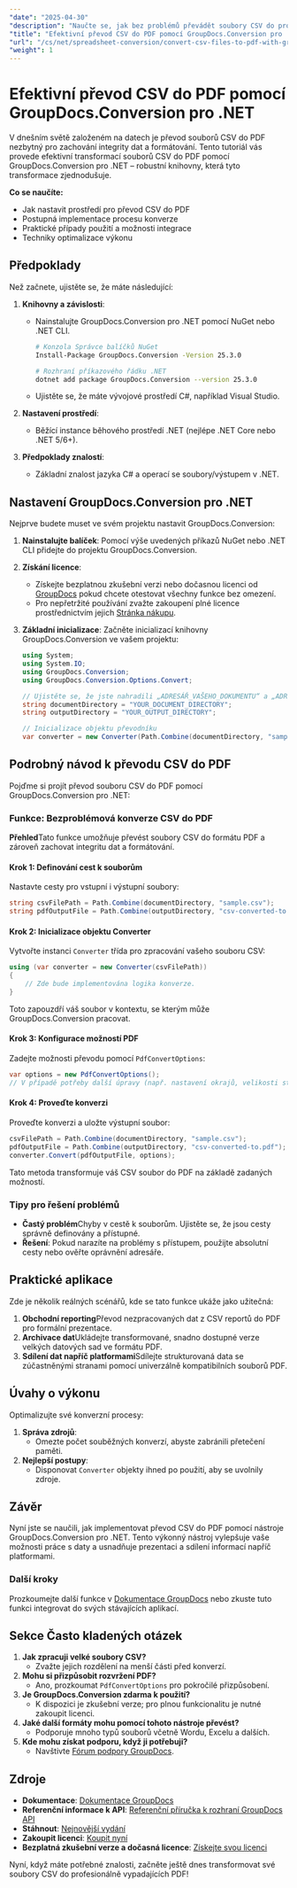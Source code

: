```yaml
---
"date": "2025-04-30"
"description": "Naučte se, jak bez problémů převádět soubory CSV do profesionálně vypadajících PDF pomocí výkonné knihovny GroupDocs.Conversion v .NET."
"title": "Efektivní převod CSV do PDF pomocí GroupDocs.Conversion pro .NET"
"url": "/cs/net/spreadsheet-conversion/convert-csv-files-to-pdf-with-groupdocs-conversion-net/"
"weight": 1
---
```


# Efektivní převod CSV do PDF pomocí GroupDocs.Conversion pro .NET

V dnešním světě založeném na datech je převod souborů CSV do PDF nezbytný pro zachování integrity dat a formátování. Tento tutoriál vás provede efektivní transformací souborů CSV do PDF pomocí GroupDocs.Conversion pro .NET – robustní knihovny, která tyto transformace zjednodušuje.

**Co se naučíte:**
- Jak nastavit prostředí pro převod CSV do PDF
- Postupná implementace procesu konverze
- Praktické případy použití a možnosti integrace
- Techniky optimalizace výkonu

## Předpoklady
Než začnete, ujistěte se, že máte následující:

1. **Knihovny a závislosti**: 
   - Nainstalujte GroupDocs.Conversion pro .NET pomocí NuGet nebo .NET CLI.
     ```bash
     # Konzola Správce balíčků NuGet
     Install-Package GroupDocs.Conversion -Version 25.3.0

     # Rozhraní příkazového řádku .NET
     dotnet add package GroupDocs.Conversion --version 25.3.0
     ```
   - Ujistěte se, že máte vývojové prostředí C#, například Visual Studio.

2. **Nastavení prostředí**:
   - Běžící instance běhového prostředí .NET (nejlépe .NET Core nebo .NET 5/6+).

3. **Předpoklady znalostí**: 
   - Základní znalost jazyka C# a operací se soubory/výstupem v .NET.

## Nastavení GroupDocs.Conversion pro .NET
Nejprve budete muset ve svém projektu nastavit GroupDocs.Conversion:

1. **Nainstalujte balíček**:
   Pomocí výše uvedených příkazů NuGet nebo .NET CLI přidejte do projektu GroupDocs.Conversion.

2. **Získání licence**: 
   - Získejte bezplatnou zkušební verzi nebo dočasnou licenci od [GroupDocs](https://purchase.groupdocs.com/temporary-license/) pokud chcete otestovat všechny funkce bez omezení.
   - Pro nepřetržité používání zvažte zakoupení plné licence prostřednictvím jejich [Stránka nákupu](https://purchase.groupdocs.com/buy).

3. **Základní inicializace**:
   Začněte inicializací knihovny GroupDocs.Conversion ve vašem projektu:

   ```csharp
   using System;
   using System.IO;
   using GroupDocs.Conversion;
   using GroupDocs.Conversion.Options.Convert;

   // Ujistěte se, že jste nahradili „ADRESÁŘ_VAŠEHO_DOKUMENTU“ a „ADRESÁŘ_VAŠEHO_VÝSTUPU“ skutečnými cestami.
   string documentDirectory = "YOUR_DOCUMENT_DIRECTORY";
   string outputDirectory = "YOUR_OUTPUT_DIRECTORY";

   // Inicializace objektu převodníku
   var converter = new Converter(Path.Combine(documentDirectory, "sample.csv"));
   ```

## Podrobný návod k převodu CSV do PDF
Pojďme si projít převod souboru CSV do PDF pomocí GroupDocs.Conversion pro .NET:

### Funkce: Bezproblémová konverze CSV do PDF
**Přehled**Tato funkce umožňuje převést soubory CSV do formátu PDF a zároveň zachovat integritu dat a formátování.

#### Krok 1: Definování cest k souborům
Nastavte cesty pro vstupní i výstupní soubory:
```csharp
string csvFilePath = Path.Combine(documentDirectory, "sample.csv");
string pdfOutputFile = Path.Combine(outputDirectory, "csv-converted-to.pdf");
```

#### Krok 2: Inicializace objektu Converter
Vytvořte instanci `Converter` třída pro zpracování vašeho souboru CSV:
```csharp
using (var converter = new Converter(csvFilePath))
{
    // Zde bude implementována logika konverze.
}
```
Toto zapouzdří váš soubor v kontextu, se kterým může GroupDocs.Conversion pracovat.

#### Krok 3: Konfigurace možností PDF
Zadejte možnosti převodu pomocí `PdfConvertOptions`:
```csharp
var options = new PdfConvertOptions();
// V případě potřeby další úpravy (např. nastavení okrajů, velikosti stránky)
```

#### Krok 4: Proveďte konverzi
Proveďte konverzi a uložte výstupní soubor:
```csharp
csvFilePath = Path.Combine(documentDirectory, "sample.csv");
pdfOutputFile = Path.Combine(outputDirectory, "csv-converted-to.pdf");
converter.Convert(pdfOutputFile, options);
```
Tato metoda transformuje váš CSV soubor do PDF na základě zadaných možností.

### Tipy pro řešení problémů
- **Častý problém**Chyby v cestě k souborům. Ujistěte se, že jsou cesty správně definovány a přístupné.
- **Řešení**: Pokud narazíte na problémy s přístupem, použijte absolutní cesty nebo ověřte oprávnění adresáře.

## Praktické aplikace
Zde je několik reálných scénářů, kde se tato funkce ukáže jako užitečná:
1. **Obchodní reporting**Převod nezpracovaných dat z CSV reportů do PDF pro formální prezentace.
2. **Archivace dat**Ukládejte transformované, snadno dostupné verze velkých datových sad ve formátu PDF.
3. **Sdílení dat napříč platformami**Sdílejte strukturovaná data se zúčastněnými stranami pomocí univerzálně kompatibilních souborů PDF.

## Úvahy o výkonu
Optimalizujte své konverzní procesy:
1. **Správa zdrojů**:
   - Omezte počet souběžných konverzí, abyste zabránili přetečení paměti.
2. **Nejlepší postupy**:
   - Disponovat `Converter` objekty ihned po použití, aby se uvolnily zdroje.

## Závěr
Nyní jste se naučili, jak implementovat převod CSV do PDF pomocí nástroje GroupDocs.Conversion pro .NET. Tento výkonný nástroj vylepšuje vaše možnosti práce s daty a usnadňuje prezentaci a sdílení informací napříč platformami.

### Další kroky
Prozkoumejte další funkce v [Dokumentace GroupDocs](https://docs.groupdocs.com/conversion/net/) nebo zkuste tuto funkci integrovat do svých stávajících aplikací.

## Sekce Často kladených otázek
1. **Jak zpracuji velké soubory CSV?**
   - Zvažte jejich rozdělení na menší části před konverzí.
2. **Mohu si přizpůsobit rozvržení PDF?**
   - Ano, prozkoumat `PdfConvertOptions` pro pokročilé přizpůsobení.
3. **Je GroupDocs.Conversion zdarma k použití?**
   - K dispozici je zkušební verze; pro plnou funkcionalitu je nutné zakoupit licenci.
4. **Jaké další formáty mohu pomocí tohoto nástroje převést?**
   - Podporuje mnoho typů souborů včetně Wordu, Excelu a dalších.
5. **Kde mohu získat podporu, když ji potřebuji?**
   - Navštivte [Fórum podpory GroupDocs](https://forum.groupdocs.com/c/conversion/10).

## Zdroje
- **Dokumentace**: [Dokumentace GroupDocs](https://docs.groupdocs.com/conversion/net/)
- **Referenční informace k API**: [Referenční příručka k rozhraní GroupDocs API](https://reference.groupdocs.com/conversion/net/)
- **Stáhnout**: [Nejnovější vydání](https://releases.groupdocs.com/conversion/net/)
- **Zakoupit licenci**: [Koupit nyní](https://purchase.groupdocs.com/buy)
- **Bezplatná zkušební verze a dočasná licence**: [Získejte svou licenci](https://purchase.groupdocs.com/temporary-license/)

Nyní, když máte potřebné znalosti, začněte ještě dnes transformovat své soubory CSV do profesionálně vypadajících PDF!